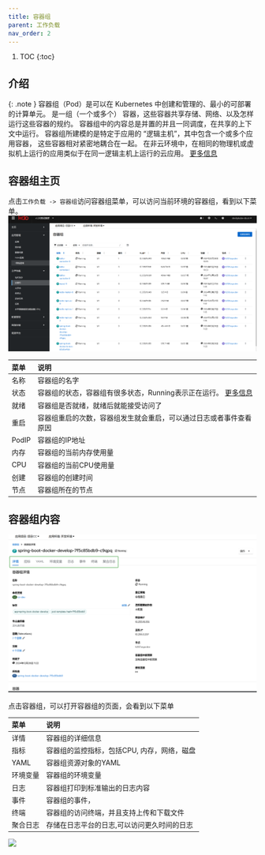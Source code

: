 ```yaml
---
title: 容器组
parent: 工作负载
nav_order: 2
---
```


1. TOC
{:toc}

## 介绍

{: .note }
容器组（Pod）是可以在 Kubernetes 中创建和管理的、最小的可部署的计算单元。
是一组（一个或多个） 容器，这些容器共享存储、网络、以及怎样运行这些容器的规约。
容器组中的内容总是并置的并且一同调度，在共享的上下文中运行。
容器组所建模的是特定于应用的 “逻辑主机”，其中包含一个或多个应用容器， 这些容器相对紧密地耦合在一起。 
在非云环境中，在相同的物理机或虚拟机上运行的应用类似于在同一逻辑主机上运行的云应用。
[更多信息](https://kubernetes.io/zh-cn/docs/concepts/workloads/pods/)



## 容器组主页
点击`工作负载 -> 容器组`访问容器组菜单，可以访问当前环境的容器组，看到以下菜单。
![](imgs/pods.png)

| 菜单    | 说明                                                                                                             |
|:------|:---------------------------------------------------------------------------------------------------------------|
| 名称    | 容器组的名字                                                                                                         |
| 状态    | 容器组的状态，容器组有很多状态，Running表示正在运行。 [更多信息](https://kubernetes.io/zh-cn/docs/concepts/workloads/pods/pod-lifecycle/) |
| 就绪    | 容器组是否就绪，就绪后就能接受访问了                                                                                             |
| 重启    | 容器组重启的次数，容器组发生就会重启，可以通过日志或者事件查看原因                                                                              |
| PodIP | 容器组的IP地址                                                                                                       |
| 内存    | 容器组的当前内存使用量                                                                                                    |
| CPU   | 容器组的当前CPU使用量                                                                                                   |
| 创建    | 容器组的创建时间                                                                                                       |
| 节点    | 容器组所在的节点                                                                                                       |


## 容器组内容

![](imgs/tables.png)

点击容器组，可以打开容器组的页面，会看到以下菜单

| 菜单   | 说明                       |
|:-----|:-------------------------|
| 详情   | 容器组的详细信息                 |
| 指标   | 容器组的监控指标，包括CPU, 内存，网络，磁盘 |
| YAML | 容器组资源对象的YAML             |
| 环境变量 | 容器组的环境变量                 |
| 日志   | 容器组打印到标准输出的日志内容          |
| 事件   | 容器组的事件，                  |
| 终端   | 容器组的访问终端，并且支持上传和下载文件     |
| 聚合日志 | 存储在日志平台的日志,可以访问更久时间的日志   |

![](imgs/pod.gif)
